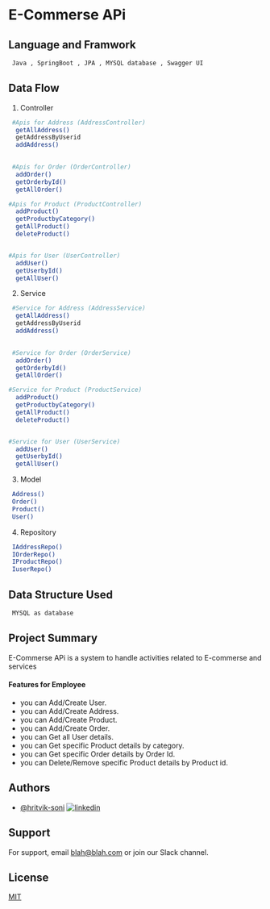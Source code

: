 # E-Commerse APi

## Language and Framwork 

```bash
 Java , SpringBoot , JPA , MYSQL database , Swagger UI
```

## Data Flow

 1. Controller 

```bash
 #Apis for Address (AddressController)
  getAllAddress()
  getAddressByUserid
  addAddress()
  

 #Apis for Order (OrderController)
  addOrder()
  getOrderbyId()
  getAllOrder()

#Apis for Product (ProductController)
  addProduct()
  getProductbyCategory()
  getAllProduct()
  deleteProduct()


#Apis for User (UserController)
  addUser()
  getUserbyId()
  getAllUser()

```
2. Service 

```bash
 #Service for Address (AddressService)
  getAllAddress()
  getAddressByUserid
  addAddress()
  

 #Service for Order (OrderService)
  addOrder()
  getOrderbyId()
  getAllOrder()

#Service for Product (ProductService)
  addProduct()
  getProductbyCategory()
  getAllProduct()
  deleteProduct()


#Service for User (UserService)
  addUser()
  getUserbyId()
  getAllUser()

```

3. Model

```bash
 Address()
 Order()
 Product()
 User()
```
4. Repository

```bash
 IAddressRepo()
 IOrderRepo()
 IProductRepo()
 IuserRepo()
```

## Data Structure Used

```bash
 MYSQL as database
```

## Project Summary

E-Commerse APi is a system to handle activities related to E-commerse and services
 
  #### Features for Employee

- you can Add/Create User.
- you can Add/Create Address.
- you can Add/Create Product.
- you can Add/Create Order.
- you can Get all User details.
- you can Get specific Product details by category.
-  you can Get specific Order details by Order Id.
- you can Delete/Remove specific Product details by Product id.


  
## Authors

- [@hritvik-soni](https://www.github.com/hritvik-soni)
[![linkedin](https://img.shields.io/badge/linkedin-0A66C2?style=for-the-badge&logo=linkedin&logoColor=white)](https://www.linkedin.com/)


## Support

For support, email blah@blah.com or join our Slack channel.


## License

[MIT](https://choosealicense.com/licenses/mit/)


